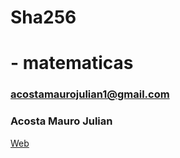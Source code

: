 # Sha256
# - matematicas
### acostamaurojulian1@gmail.com
### Acosta Mauro Julian
[Web](https://proyectosha.netlify.app/)
## 
